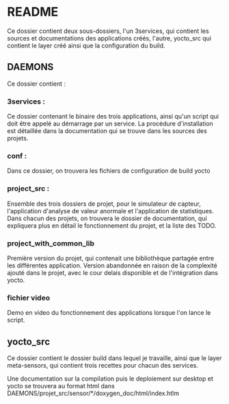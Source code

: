 # README 

Ce dossier contient deux sous-dossiers, l'un 3services, qui contient les sources et documentations des applications créés, l'autre, yocto_src qui contient le layer créé ainsi que la configuration du build.

## DAEMONS

Ce dossier contient :

### 3services :
Ce dossier contenant le binaire des trois applications, ainsi qu'un script qui doit être appelé au démarrage par un service. La procédure d'installation est détaillée dans la documentation qui se trouve dans les sources des projets.

### conf : 
Dans ce dossier, on trouvera les fichiers de configuration de build yocto

### project_src :
Ensemble des trois dossiers de projet, pour le simulateur de capteur, l'application d'analyse de valeur anormale et l'application de statistiques. Dans chacun des projets, on trouvera le dossier de documentation, qui expliquera plus en détail le fonctionnement du projet, et la liste des TODO.

### project_with_common_lib
Première version du projet, qui contenait une bibliothèque partagée entre les différentes application. Version abandonnée en raison de la complexité ajouté dans le projet, avec le cour delais disponible et de l'intégration dans yocto.

### fichier video

Demo en video du fonctionnement des applications lorsque l'on lance le script.

 
## yocto_src

Ce dossier contient le dossier build dans lequel je travaille, ainsi que le layer meta-sensors, qui contient trois recettes pour chacun des services.

Une documentation sur la compilation puis le deploiement sur desktop et yocto se trouvera au format html dans DAEMONS/projet_src/sensor/*/doxygen_doc/html/index.htlm


